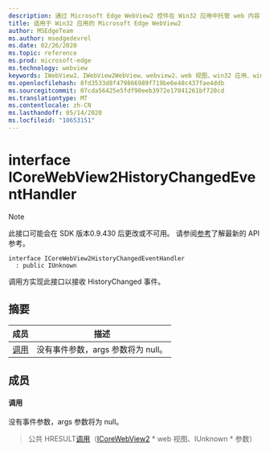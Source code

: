 ```yaml
---
description: 通过 Microsoft Edge WebView2 控件在 Win32 应用中托管 web 内容
title: 适用于 Win32 应用的 Microsoft Edge WebView2
author: MSEdgeTeam
ms.author: msedgedevrel
ms.date: 02/26/2020
ms.topic: reference
ms.prod: microsoft-edge
ms.technology: webview
keywords: IWebView2、IWebView2WebView、webview2、web 视图、win32 应用、win32、edge、ICoreWebView2、ICoreWebView2Host、浏览器控件、边缘 html
ms.openlocfilehash: 8fd3533d8f479866989f719be6e48c437fae4ddb
ms.sourcegitcommit: 07cda56425e5fdf90eeb3972e17041261bf720cd
ms.translationtype: MT
ms.contentlocale: zh-CN
ms.lasthandoff: 05/14/2020
ms.locfileid: "10653151"
---
```

# interface ICoreWebView2HistoryChangedEventHandler 

> [!NOTE]
> 此接口可能会在 SDK 版本0.9.430 后更改或不可用。 请参阅[参考](../../../webview2-api-reference.md)了解最新的 API 参考。

```
interface ICoreWebView2HistoryChangedEventHandler
  : public IUnknown
```

调用方实现此接口以接收 HistoryChanged 事件。

## 摘要

 成员                        | 描述
--------------------------------|---------------------------------------------
[调用](#invoke) | 没有事件参数，args 参数将为 null。

## 成员

#### 调用 

没有事件参数，args 参数将为 null。

> 公共 HRESULT[调用](#invoke)（[ICoreWebView2](ICoreWebView2.md) * web 视图、IUnknown * 参数）

